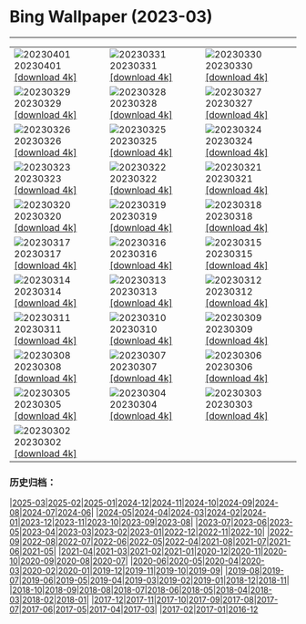# Bing Wallpaper (2023-03)
**************

<table><tr><td><img src="https://www.bing.com/th?id=OHR.FrogMonth_DE-DE7731658257_1920x1080.jpg" alt="20230401"> 20230401 <a href="https://www.bing.com/th?id=OHR.FrogMonth_DE-DE7731658257_UHD.jpg">[download 4k]</a></td><td><img src="https://www.bing.com/th?id=OHR.SteyrRiver_DE-DE6443128128_1920x1080.jpg" alt="20230331"> 20230331 <a href="https://www.bing.com/th?id=OHR.SteyrRiver_DE-DE6443128128_UHD.jpg">[download 4k]</a></td><td><img src="https://www.bing.com/th?id=OHR.PeacockFeathers_DE-DE6056099620_1920x1080.jpg" alt="20230330"> 20230330 <a href="https://www.bing.com/th?id=OHR.PeacockFeathers_DE-DE6056099620_UHD.jpg">[download 4k]</a></td></tr><tr><td><img src="https://www.bing.com/th?id=OHR.NuzzleManatee_DE-DE5724328322_1920x1080.jpg" alt="20230329"> 20230329 <a href="https://www.bing.com/th?id=OHR.NuzzleManatee_DE-DE5724328322_UHD.jpg">[download 4k]</a></td><td><img src="https://www.bing.com/th?id=OHR.MWDolomites_DE-DE5202147355_1920x1080.jpg" alt="20230328"> 20230328 <a href="https://www.bing.com/th?id=OHR.MWDolomites_DE-DE5202147355_UHD.jpg">[download 4k]</a></td><td><img src="https://www.bing.com/th?id=OHR.NYCClouds_DE-DE4700650365_1920x1080.jpg" alt="20230327"> 20230327 <a href="https://www.bing.com/th?id=OHR.NYCClouds_DE-DE4700650365_UHD.jpg">[download 4k]</a></td></tr><tr><td><img src="https://www.bing.com/th?id=OHR.WildAnza_DE-DE2056872655_1920x1080.jpg" alt="20230326"> 20230326 <a href="https://www.bing.com/th?id=OHR.WildAnza_DE-DE2056872655_UHD.jpg">[download 4k]</a></td><td><img src="https://www.bing.com/th?id=OHR.Mohnblumen_DE-DE3068444341_1920x1080.jpg" alt="20230325"> 20230325 <a href="https://www.bing.com/th?id=OHR.Mohnblumen_DE-DE3068444341_UHD.jpg">[download 4k]</a></td><td><img src="https://www.bing.com/th?id=OHR.WildGarlic_DE-DE0577126002_1920x1080.jpg" alt="20230324"> 20230324 <a href="https://www.bing.com/th?id=OHR.WildGarlic_DE-DE0577126002_UHD.jpg">[download 4k]</a></td></tr><tr><td><img src="https://www.bing.com/th?id=OHR.CloudsPatagonia_DE-DE3722240001_1920x1080.jpg" alt="20230323"> 20230323 <a href="https://www.bing.com/th?id=OHR.CloudsPatagonia_DE-DE3722240001_UHD.jpg">[download 4k]</a></td><td><img src="https://www.bing.com/th?id=OHR.LakePowellAerial_DE-DE3911506117_1920x1080.jpg" alt="20230322"> 20230322 <a href="https://www.bing.com/th?id=OHR.LakePowellAerial_DE-DE3911506117_UHD.jpg">[download 4k]</a></td><td><img src="https://www.bing.com/th?id=OHR.ColourDay_DE-DE4014967633_1920x1080.jpg" alt="20230321"> 20230321 <a href="https://www.bing.com/th?id=OHR.ColourDay_DE-DE4014967633_UHD.jpg">[download 4k]</a></td></tr><tr><td><img src="https://www.bing.com/th?id=OHR.PurpleCrocus_DE-DE5881094519_1920x1080.jpg" alt="20230320"> 20230320 <a href="https://www.bing.com/th?id=OHR.PurpleCrocus_DE-DE5881094519_UHD.jpg">[download 4k]</a></td><td><img src="https://www.bing.com/th?id=OHR.Erlebnisholzkugel_DE-DE4313685757_1920x1080.jpg" alt="20230319"> 20230319 <a href="https://www.bing.com/th?id=OHR.Erlebnisholzkugel_DE-DE4313685757_UHD.jpg">[download 4k]</a></td><td><img src="https://www.bing.com/th?id=OHR.MarsTars_DE-DE4452444657_1920x1080.jpg" alt="20230318"> 20230318 <a href="https://www.bing.com/th?id=OHR.MarsTars_DE-DE4452444657_UHD.jpg">[download 4k]</a></td></tr><tr><td><img src="https://www.bing.com/th?id=OHR.BallyvooneyCove_DE-DE4569274402_1920x1080.jpg" alt="20230317"> 20230317 <a href="https://www.bing.com/th?id=OHR.BallyvooneyCove_DE-DE4569274402_UHD.jpg">[download 4k]</a></td><td><img src="https://www.bing.com/th?id=OHR.ChengduPanda_DE-DE4684703199_1920x1080.jpg" alt="20230316"> 20230316 <a href="https://www.bing.com/th?id=OHR.ChengduPanda_DE-DE4684703199_UHD.jpg">[download 4k]</a></td><td><img src="https://www.bing.com/th?id=OHR.AgueroSpain_DE-DE4821398047_1920x1080.jpg" alt="20230315"> 20230315 <a href="https://www.bing.com/th?id=OHR.AgueroSpain_DE-DE4821398047_UHD.jpg">[download 4k]</a></td></tr><tr><td><img src="https://www.bing.com/th?id=OHR.CyprusMaze_DE-DE4969951002_1920x1080.jpg" alt="20230314"> 20230314 <a href="https://www.bing.com/th?id=OHR.CyprusMaze_DE-DE4969951002_UHD.jpg">[download 4k]</a></td><td><img src="https://www.bing.com/th?id=OHR.LionessesNap_DE-DE5075026430_1920x1080.jpg" alt="20230313"> 20230313 <a href="https://www.bing.com/th?id=OHR.LionessesNap_DE-DE5075026430_UHD.jpg">[download 4k]</a></td><td><img src="https://www.bing.com/th?id=OHR.Kornblume_DE-DE6250953229_1920x1080.jpg" alt="20230312"> 20230312 <a href="https://www.bing.com/th?id=OHR.Kornblume_DE-DE6250953229_UHD.jpg">[download 4k]</a></td></tr><tr><td><img src="https://www.bing.com/th?id=OHR.LongWharf_DE-DE5216800013_1920x1080.jpg" alt="20230311"> 20230311 <a href="https://www.bing.com/th?id=OHR.LongWharf_DE-DE5216800013_UHD.jpg">[download 4k]</a></td><td><img src="https://www.bing.com/th?id=OHR.EdaleValley_DE-DE5467473293_1920x1080.jpg" alt="20230310"> 20230310 <a href="https://www.bing.com/th?id=OHR.EdaleValley_DE-DE5467473293_UHD.jpg">[download 4k]</a></td><td><img src="https://www.bing.com/th?id=OHR.WaimeaRainbow_DE-DE5723243026_1920x1080.jpg" alt="20230309"> 20230309 <a href="https://www.bing.com/th?id=OHR.WaimeaRainbow_DE-DE5723243026_UHD.jpg">[download 4k]</a></td></tr><tr><td><img src="https://www.bing.com/th?id=OHR.IntlWomensDayChange_DE-DE5354248480_1920x1080.jpg" alt="20230308"> 20230308 <a href="https://www.bing.com/th?id=OHR.IntlWomensDayChange_DE-DE5354248480_UHD.jpg">[download 4k]</a></td><td><img src="https://www.bing.com/th?id=OHR.ParktheaterGoeggingen_DE-DE8359643455_1920x1080.jpg" alt="20230307"> 20230307 <a href="https://www.bing.com/th?id=OHR.ParktheaterGoeggingen_DE-DE8359643455_UHD.jpg">[download 4k]</a></td><td><img src="https://www.bing.com/th?id=OHR.IcelandHorses_DE-DE4227259344_1920x1080.jpg" alt="20230306"> 20230306 <a href="https://www.bing.com/th?id=OHR.IcelandHorses_DE-DE4227259344_UHD.jpg">[download 4k]</a></td></tr><tr><td><img src="https://www.bing.com/th?id=OHR.YuanyangChina_DE-DE9214113644_1920x1080.jpg" alt="20230305"> 20230305 <a href="https://www.bing.com/th?id=OHR.YuanyangChina_DE-DE9214113644_UHD.jpg">[download 4k]</a></td><td><img src="https://www.bing.com/th?id=OHR.PicoVolcano_DE-DE1654567075_1920x1080.jpg" alt="20230304"> 20230304 <a href="https://www.bing.com/th?id=OHR.PicoVolcano_DE-DE1654567075_UHD.jpg">[download 4k]</a></td><td><img src="https://www.bing.com/th?id=OHR.OrcaNorway_DE-DE0674543604_1920x1080.jpg" alt="20230303"> 20230303 <a href="https://www.bing.com/th?id=OHR.OrcaNorway_DE-DE0674543604_UHD.jpg">[download 4k]</a></td></tr><tr><td><img src="https://www.bing.com/th?id=OHR.NegratinSpain_DE-DE9936607570_1920x1080.jpg" alt="20230302"> 20230302 <a href="https://www.bing.com/th?id=OHR.NegratinSpain_DE-DE9936607570_UHD.jpg">[download 4k]</a></td><td></td><td></td></tr></table>

### 历史归档：

|[2025-03](/../2025-03/2025-03.md)|[2025-02](/../2025-02/2025-02.md)|[2025-01](/../2025-01/2025-01.md)|[2024-12](/../2024-12/2024-12.md)|[2024-11](/../2024-11/2024-11.md)|[2024-10](/../2024-10/2024-10.md)|[2024-09](/../2024-09/2024-09.md)|[2024-08](/../2024-08/2024-08.md)|[2024-07](/../2024-07/2024-07.md)|[2024-06](/../2024-06/2024-06.md)|
|[2024-05](/../2024-05/2024-05.md)|[2024-04](/../2024-04/2024-04.md)|[2024-03](/../2024-03/2024-03.md)|[2024-02](/../2024-02/2024-02.md)|[2024-01](/../2024-01/2024-01.md)|[2023-12](/../2023-12/2023-12.md)|[2023-11](/../2023-11/2023-11.md)|[2023-10](/../2023-10/2023-10.md)|[2023-09](/../2023-09/2023-09.md)|[2023-08](/../2023-08/2023-08.md)|
|[2023-07](/../2023-07/2023-07.md)|[2023-06](/../2023-06/2023-06.md)|[2023-05](/../2023-05/2023-05.md)|[2023-04](/../2023-04/2023-04.md)|[2023-03](/2023-03.md)|[2023-02](/../2023-02/2023-02.md)|[2023-01](/../2023-01/2023-01.md)|[2022-12](/../2022-12/2022-12.md)|[2022-11](/../2022-11/2022-11.md)|[2022-10](/../2022-10/2022-10.md)|
|[2022-09](/../2022-09/2022-09.md)|[2022-08](/../2022-08/2022-08.md)|[2022-07](/../2022-07/2022-07.md)|[2022-06](/../2022-06/2022-06.md)|[2022-05](/../2022-05/2022-05.md)|[2022-04](/../2022-04/2022-04.md)|[2021-08](/../2021-08/2021-08.md)|[2021-07](/../2021-07/2021-07.md)|[2021-06](/../2021-06/2021-06.md)|[2021-05](/../2021-05/2021-05.md)|
|[2021-04](/../2021-04/2021-04.md)|[2021-03](/../2021-03/2021-03.md)|[2021-02](/../2021-02/2021-02.md)|[2021-01](/../2021-01/2021-01.md)|[2020-12](/../2020-12/2020-12.md)|[2020-11](/../2020-11/2020-11.md)|[2020-10](/../2020-10/2020-10.md)|[2020-09](/../2020-09/2020-09.md)|[2020-08](/../2020-08/2020-08.md)|[2020-07](/../2020-07/2020-07.md)|
|[2020-06](/../2020-06/2020-06.md)|[2020-05](/../2020-05/2020-05.md)|[2020-04](/../2020-04/2020-04.md)|[2020-03](/../2020-03/2020-03.md)|[2020-02](/../2020-02/2020-02.md)|[2020-01](/../2020-01/2020-01.md)|[2019-12](/../2019-12/2019-12.md)|[2019-11](/../2019-11/2019-11.md)|[2019-10](/../2019-10/2019-10.md)|[2019-09](/../2019-09/2019-09.md)|
|[2019-08](/../2019-08/2019-08.md)|[2019-07](/../2019-07/2019-07.md)|[2019-06](/../2019-06/2019-06.md)|[2019-05](/../2019-05/2019-05.md)|[2019-04](/../2019-04/2019-04.md)|[2019-03](/../2019-03/2019-03.md)|[2019-02](/../2019-02/2019-02.md)|[2019-01](/../2019-01/2019-01.md)|[2018-12](/../2018-12/2018-12.md)|[2018-11](/../2018-11/2018-11.md)|
|[2018-10](/../2018-10/2018-10.md)|[2018-09](/../2018-09/2018-09.md)|[2018-08](/../2018-08/2018-08.md)|[2018-07](/../2018-07/2018-07.md)|[2018-06](/../2018-06/2018-06.md)|[2018-05](/../2018-05/2018-05.md)|[2018-04](/../2018-04/2018-04.md)|[2018-03](/../2018-03/2018-03.md)|[2018-02](/../2018-02/2018-02.md)|[2018-01](/../2018-01/2018-01.md)|
|[2017-12](/../2017-12/2017-12.md)|[2017-11](/../2017-11/2017-11.md)|[2017-10](/../2017-10/2017-10.md)|[2017-09](/../2017-09/2017-09.md)|[2017-08](/../2017-08/2017-08.md)|[2017-07](/../2017-07/2017-07.md)|[2017-06](/../2017-06/2017-06.md)|[2017-05](/../2017-05/2017-05.md)|[2017-04](/../2017-04/2017-04.md)|[2017-03](/../2017-03/2017-03.md)|
|[2017-02](/../2017-02/2017-02.md)|[2017-01](/../2017-01/2017-01.md)|[2016-12](/../2016-12/2016-12.md)